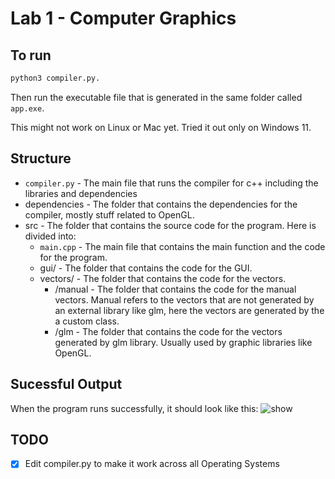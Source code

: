 # Lab 1 - Computer Graphics

## To run

``` python
python3 compiler.py. 
```

Then run the executable file that is generated in the same folder called `app.exe`.

This might not work on Linux or Mac yet. Tried it out only on Windows 11.

## Structure
- `compiler.py` - The main file that runs the compiler for c++ including the libraries and dependencies
- dependencies - The folder that contains the dependencies for the compiler, mostly stuff related to OpenGL.
- src - The folder that contains the source code for the program. Here is divided into:
    - `main.cpp` - The main file that contains the main function and the code for the program.
    - gui/ - The folder that contains the code for the GUI.
    - vectors/ - The folder that contains the code for the vectors.
        - /manual - The folder that contains the code for the manual vectors. Manual refers to the vectors that are not generated by an external library like glm, here the vectors are generated by the a custom class.
        - /glm - The folder that contains the code for the vectors generated by glm library. Usually used by graphic libraries like OpenGL.

## Sucessful Output
When the program runs successfully, it should look like this:
![show](https://user-images.githubusercontent.com/49286935/230539913-16ae9925-338d-497b-9b3e-d7e2e5ed8bb1.png)

## TODO
- [x] Edit compiler.py to make it work across all Operating Systems
